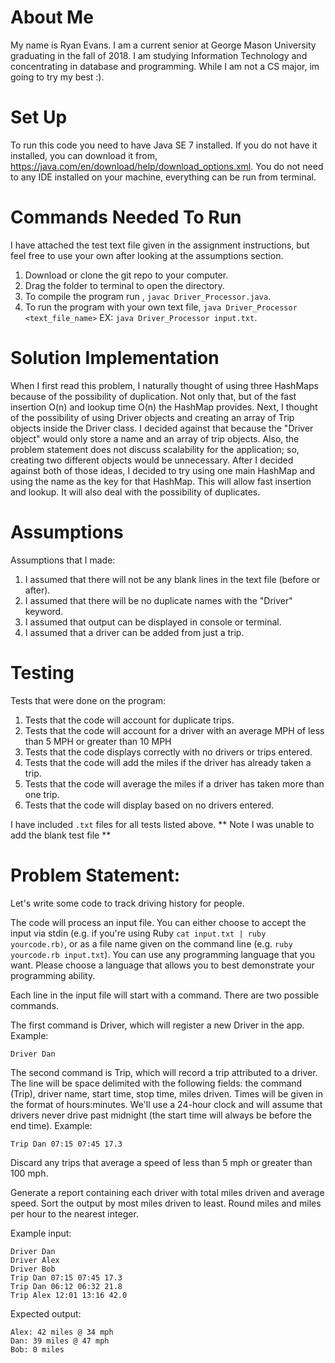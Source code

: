 # About Me 

My name is Ryan Evans. I am a current senior at George Mason University graduating in the fall of 2018. I am studying Information Technology and concentrating in database and programming. While I am not a CS major, im going to try my best :).

# Set Up

To run this code you need to have Java SE 7 installed. If you do not have it installed, you can download it from, https://java.com/en/download/help/download_options.xml. You do not need to any IDE installed on your machine, everything can be run from terminal.

# Commands Needed To Run

I have attached the test text file given in the assignment instructions, but feel free to use your own after looking at the assumptions section. 

1. Download or clone the git repo to your computer.
2. Drag the folder to terminal to open the directory.
3. To compile the program run , `javac Driver_Processor.java`.
4. To run the program with your own text file, `java Driver_Processor <text_file_name>` EX: `java Driver_Processor input.txt`.

# Solution Implementation

When I first read this problem, I naturally thought of using three HashMaps because of the possibility of duplication. Not only that, but of the fast insertion O(n) and lookup time O(n) the HashMap provides. Next, I thought of the possibility of using Driver objects and creating an array of Trip objects inside the Driver class. I decided against that because the "Driver object" would only store a name and an array of trip objects. Also, the problem statement does not discuss scalability for the application; so, creating two different objects would be unnecessary. After I decided against both of those ideas, I decided to try using one main HashMap and using the name as the key for that HashMap. This will allow fast insertion and lookup. It will also deal with the possibility of duplicates.

# Assumptions

Assumptions that I made: 

1. I assumed that there will not be any blank lines in the text file (before or after).
2. I assumed that there will be no duplicate names with the "Driver" keyword.
3. I assumed that output can be displayed in console or terminal.
4. I assumed that a driver can be added from just a trip.

# Testing

Tests that were done on the program:

1. Tests that the code will account for duplicate trips.
2. Tests that the code will account for a driver with an average MPH of less than 5 MPH or greater than 10 MPH
3. Tests that the code displays correctly with no drivers or trips entered.
4. Tests that the code will add the miles if the driver has already taken a trip.
5. Tests that the code will average the miles if a driver has taken more than one trip.
6. Tests that the code will display based on no drivers entered.

I have included `.txt` files for all tests listed above. ** Note I was unable to add the blank test file **

# Problem Statement:

Let's write some code to track driving history for people.

The code will process an input file. You can either choose to accept the input via stdin (e.g. if you're using Ruby `cat input.txt | ruby yourcode.rb)`, or as a file name given on the command line (e.g. `ruby yourcode.rb input.txt`). You can use any programming language that you want. Please choose a language that allows you to best demonstrate your programming ability.

Each line in the input file will start with a command. There are two possible commands.

The first command is Driver, which will register a new Driver in the app. Example:

`Driver Dan`

The second command is Trip, which will record a trip attributed to a driver. The line will be space delimited with the following fields: the command (Trip), driver name, start time, stop time, miles driven. Times will be given in the format of hours:minutes. We'll use a 24-hour clock and will assume that drivers never drive past midnight (the start time will always be before the end time). Example:

`Trip Dan 07:15 07:45 17.3`

Discard any trips that average a speed of less than 5 mph or greater than 100 mph.

Generate a report containing each driver with total miles driven and average speed. Sort the output by most miles driven to least. Round miles and miles per hour to the nearest integer.

Example input:
```
Driver Dan
Driver Alex
Driver Bob
Trip Dan 07:15 07:45 17.3
Trip Dan 06:12 06:32 21.8
Trip Alex 12:01 13:16 42.0
```
Expected output:
```
Alex: 42 miles @ 34 mph
Dan: 39 miles @ 47 mph
Bob: 0 miles
```
